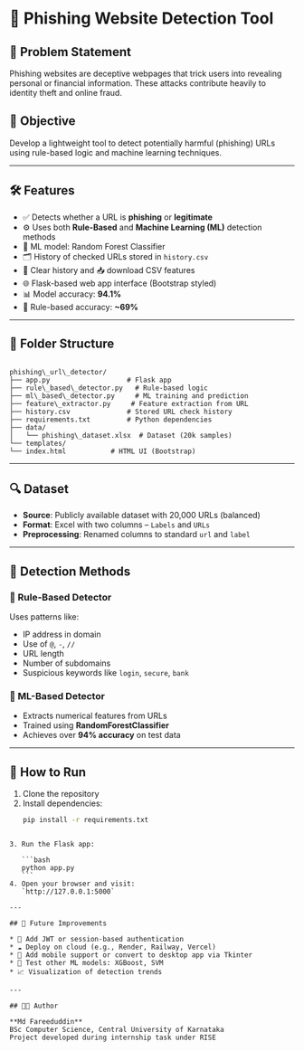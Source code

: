 # 🔐 Phishing Website Detection Tool

## 📌 Problem Statement
Phishing websites are deceptive webpages that trick users into revealing personal or financial information. These attacks contribute heavily to identity theft and online fraud.

## 🎯 Objective
Develop a lightweight tool to detect potentially harmful (phishing) URLs using rule-based logic and machine learning techniques.

---

## 🛠️ Features
- ✅ Detects whether a URL is **phishing** or **legitimate**
- ⚙️ Uses both **Rule-Based** and **Machine Learning (ML)** detection methods
- 🧠 ML model: Random Forest Classifier
- 🗂️ History of checked URLs stored in `history.csv`
- 🧽 Clear history and 📥 download CSV features
- 🌐 Flask-based web app interface (Bootstrap styled)
- 📊 Model accuracy: **94.1%**
- 🧪 Rule-based accuracy: **~69%**

---

## 📁 Folder Structure
```

phishing\_url\_detector/
├── app.py                   # Flask app
├── rule\_based\_detector.py   # Rule-based logic
├── ml\_based\_detector.py     # ML training and prediction
├── feature\_extractor.py     # Feature extraction from URL
├── history.csv              # Stored URL check history
├── requirements.txt         # Python dependencies
├── data/
│   └── phishing\_dataset.xlsx  # Dataset (20k samples)
└── templates/
└── index.html           # HTML UI (Bootstrap)

````

---

## 🔍 Dataset
- **Source**: Publicly available dataset with 20,000 URLs (balanced)
- **Format**: Excel with two columns – `Labels` and `URLs`
- **Preprocessing**: Renamed columns to standard `url` and `label`

---

## 🧪 Detection Methods

### 🔹 Rule-Based Detector
Uses patterns like:
- IP address in domain
- Use of `@`, `-`, `//`
- URL length
- Number of subdomains
- Suspicious keywords like `login`, `secure`, `bank`

### 🔸 ML-Based Detector
- Extracts numerical features from URLs
- Trained using **RandomForestClassifier**
- Achieves over **94% accuracy** on test data

---

## 🚀 How to Run

1. Clone the repository  
2. Install dependencies:
   ```bash
   pip install -r requirements.txt
````

3. Run the Flask app:

   ```bash
   python app.py
   ```
4. Open your browser and visit:
   `http://127.0.0.1:5000`

---

## 📌 Future Improvements

* 🔐 Add JWT or session-based authentication
* ☁️ Deploy on cloud (e.g., Render, Railway, Vercel)
* 📱 Add mobile support or convert to desktop app via Tkinter
* 🧠 Test other ML models: XGBoost, SVM
* 📈 Visualization of detection trends

---

## 👨‍💻 Author

**Md Fareeduddin**
BSc Computer Science, Central University of Karnataka
Project developed during internship task under RISE
